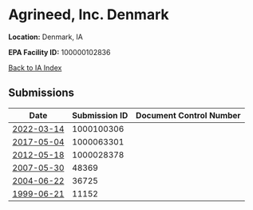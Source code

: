 # Agrineed, Inc. Denmark

**Location:** Denmark, IA

**EPA Facility ID:** 100000102836

[Back to IA Index](../../index.md)

## Submissions

| Date | Submission ID | Document Control Number |
|------|--------------|-------------------------|
| [2022-03-14](submissions/1000100306.md) | 1000100306 |  |
| [2017-05-04](submissions/1000063301.md) | 1000063301 |  |
| [2012-05-18](submissions/1000028378.md) | 1000028378 |  |
| [2007-05-30](submissions/48369.md) | 48369 |  |
| [2004-06-22](submissions/36725.md) | 36725 |  |
| [1999-06-21](submissions/11152.md) | 11152 |  |

